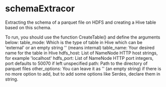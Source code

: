 # schemaExtracor
Extracting the schema of a parquet file on HDFS and creating a Hive table based on this schema.

To run, you should use the function CreateTable() and define the arguments below:
table_mode: Which is the type of table in Hive which can be 'external' or an empty string '' (means internal) 
table_name: Your desired name for the table in Hive
hdfs_host: List of NameNode HTTP host strings, for example 'localhost'
hdfs_port: List of NameNode HTTP port integers, port defaults to 50070 if left unspecified
path: Path to the directory of parquet files
other_options: You can leave it as '' (an empty string) if there is no more option to add, but to add some options like Serdes, declare them in string.
